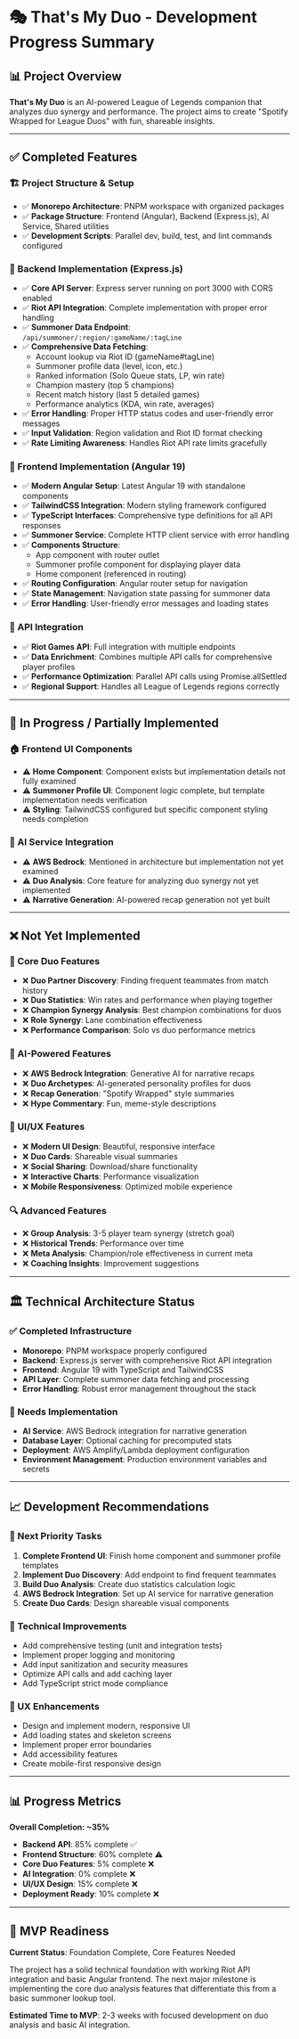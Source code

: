 # 🎭 That's My Duo - Development Progress Summary

## 📊 Project Overview
**That's My Duo** is an AI-powered League of Legends companion that analyzes duo synergy and performance. The project aims to create "Spotify Wrapped for League Duos" with fun, shareable insights.

---

## ✅ Completed Features

### 🏗️ Project Structure & Setup
- ✅ **Monorepo Architecture**: PNPM workspace with organized packages
- ✅ **Package Structure**: Frontend (Angular), Backend (Express.js), AI Service, Shared utilities
- ✅ **Development Scripts**: Parallel dev, build, test, and lint commands configured

### 🔧 Backend Implementation (Express.js)
- ✅ **Core API Server**: Express server running on port 3000 with CORS enabled
- ✅ **Riot API Integration**: Complete implementation with proper error handling
- ✅ **Summoner Data Endpoint**: `/api/summoner/:region/:gameName/:tagLine`
- ✅ **Comprehensive Data Fetching**:
  - Account lookup via Riot ID (gameName#tagLine)
  - Summoner profile data (level, icon, etc.)
  - Ranked information (Solo Queue stats, LP, win rate)
  - Champion mastery (top 5 champions)
  - Recent match history (last 5 detailed games)
  - Performance analytics (KDA, win rate, averages)
- ✅ **Error Handling**: Proper HTTP status codes and user-friendly error messages
- ✅ **Input Validation**: Region validation and Riot ID format checking
- ✅ **Rate Limiting Awareness**: Handles Riot API rate limits gracefully

### 🎨 Frontend Implementation (Angular 19)
- ✅ **Modern Angular Setup**: Latest Angular 19 with standalone components
- ✅ **TailwindCSS Integration**: Modern styling framework configured
- ✅ **TypeScript Interfaces**: Comprehensive type definitions for all API responses
- ✅ **Summoner Service**: Complete HTTP client service with error handling
- ✅ **Components Structure**:
  - App component with router outlet
  - Summoner profile component for displaying player data
  - Home component (referenced in routing)
- ✅ **Routing Configuration**: Angular router setup for navigation
- ✅ **State Management**: Navigation state passing for summoner data
- ✅ **Error Handling**: User-friendly error messages and loading states

### 📡 API Integration
- ✅ **Riot Games API**: Full integration with multiple endpoints
- ✅ **Data Enrichment**: Combines multiple API calls for comprehensive player profiles
- ✅ **Performance Optimization**: Parallel API calls using Promise.allSettled
- ✅ **Regional Support**: Handles all League of Legends regions correctly

---

## 🚧 In Progress / Partially Implemented

### 🏠 Frontend UI Components
- ⚠️ **Home Component**: Component exists but implementation details not fully examined
- ⚠️ **Summoner Profile UI**: Component logic complete, but template implementation needs verification
- ⚠️ **Styling**: TailwindCSS configured but specific component styling needs completion

### 🤖 AI Service Integration
- ⚠️ **AWS Bedrock**: Mentioned in architecture but implementation not yet examined
- ⚠️ **Duo Analysis**: Core feature for analyzing duo synergy not yet implemented
- ⚠️ **Narrative Generation**: AI-powered recap generation not yet built

---

## ❌ Not Yet Implemented

### 🎯 Core Duo Features
- ❌ **Duo Partner Discovery**: Finding frequent teammates from match history
- ❌ **Duo Statistics**: Win rates and performance when playing together
- ❌ **Champion Synergy Analysis**: Best champion combinations for duos
- ❌ **Role Synergy**: Lane combination effectiveness
- ❌ **Performance Comparison**: Solo vs duo performance metrics

### 🤖 AI-Powered Features
- ❌ **AWS Bedrock Integration**: Generative AI for narrative recaps
- ❌ **Duo Archetypes**: AI-generated personality profiles for duos
- ❌ **Recap Generation**: "Spotify Wrapped" style summaries
- ❌ **Hype Commentary**: Fun, meme-style descriptions

### 🎨 UI/UX Features
- ❌ **Modern UI Design**: Beautiful, responsive interface
- ❌ **Duo Cards**: Shareable visual summaries
- ❌ **Social Sharing**: Download/share functionality
- ❌ **Interactive Charts**: Performance visualization
- ❌ **Mobile Responsiveness**: Optimized mobile experience

### 🔍 Advanced Features
- ❌ **Group Analysis**: 3-5 player team synergy (stretch goal)
- ❌ **Historical Trends**: Performance over time
- ❌ **Meta Analysis**: Champion/role effectiveness in current meta
- ❌ **Coaching Insights**: Improvement suggestions

---

## 🏛️ Technical Architecture Status

### ✅ Completed Infrastructure
- **Monorepo**: PNPM workspace properly configured
- **Backend**: Express.js server with comprehensive Riot API integration
- **Frontend**: Angular 19 with TypeScript and TailwindCSS
- **API Layer**: Complete summoner data fetching and processing
- **Error Handling**: Robust error management throughout the stack

### 🚧 Needs Implementation
- **AI Service**: AWS Bedrock integration for narrative generation
- **Database Layer**: Optional caching for precomputed stats
- **Deployment**: AWS Amplify/Lambda deployment configuration
- **Environment Management**: Production environment variables and secrets

---

## 📈 Development Recommendations

### 🎯 Next Priority Tasks
1. **Complete Frontend UI**: Finish home component and summoner profile templates
2. **Implement Duo Discovery**: Add endpoint to find frequent teammates
3. **Build Duo Analysis**: Create duo statistics calculation logic
4. **AWS Bedrock Integration**: Set up AI service for narrative generation
5. **Create Duo Cards**: Design shareable visual components

### 🔧 Technical Improvements
- Add comprehensive testing (unit and integration tests)
- Implement proper logging and monitoring
- Add input sanitization and security measures
- Optimize API calls and add caching layer
- Add TypeScript strict mode compliance

### 🎨 UX Enhancements
- Design and implement modern, responsive UI
- Add loading states and skeleton screens
- Implement proper error boundaries
- Add accessibility features
- Create mobile-first responsive design

---

## 📊 Progress Metrics

**Overall Completion: ~35%**

- **Backend API**: 85% complete ✅
- **Frontend Structure**: 60% complete ⚠️
- **Core Duo Features**: 5% complete ❌
- **AI Integration**: 0% complete ❌
- **UI/UX Design**: 15% complete ❌
- **Deployment Ready**: 10% complete ❌

---

## 🎯 MVP Readiness

**Current Status**: Foundation Complete, Core Features Needed

The project has a solid technical foundation with working Riot API integration and basic Angular frontend. The next major milestone is implementing the core duo analysis features that differentiate this from a basic summoner lookup tool.

**Estimated Time to MVP**: 2-3 weeks with focused development on duo analysis and basic AI integration.
